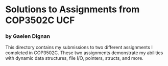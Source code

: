 # Solutions to Assignments from COP3502C UCF
### by Gaelen Dignan

This directory contains my submissions to two different assignments I completed in COP3502C. These two assignments demonstrate my abilities with dynamic data structures, file I/O, pointers, structs, and more.